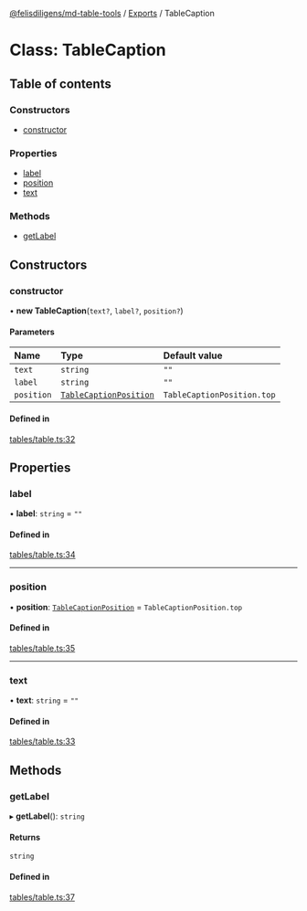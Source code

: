[@felisdiligens/md-table-tools](../README.md) / [Exports](../modules.md) / TableCaption

# Class: TableCaption

## Table of contents

### Constructors

- [constructor](TableCaption.md#constructor)

### Properties

- [label](TableCaption.md#label)
- [position](TableCaption.md#position)
- [text](TableCaption.md#text)

### Methods

- [getLabel](TableCaption.md#getlabel)

## Constructors

### constructor

• **new TableCaption**(`text?`, `label?`, `position?`)

#### Parameters

| Name | Type | Default value |
| :------ | :------ | :------ |
| `text` | `string` | `""` |
| `label` | `string` | `""` |
| `position` | [`TableCaptionPosition`](../enums/TableCaptionPosition.md) | `TableCaptionPosition.top` |

#### Defined in

[tables/table.ts:32](https://github.com/FelisDiligens/md-table-tools/blob/e0dc98a/src/tables/table.ts#L32)

## Properties

### label

• **label**: `string` = `""`

#### Defined in

[tables/table.ts:34](https://github.com/FelisDiligens/md-table-tools/blob/e0dc98a/src/tables/table.ts#L34)

___

### position

• **position**: [`TableCaptionPosition`](../enums/TableCaptionPosition.md) = `TableCaptionPosition.top`

#### Defined in

[tables/table.ts:35](https://github.com/FelisDiligens/md-table-tools/blob/e0dc98a/src/tables/table.ts#L35)

___

### text

• **text**: `string` = `""`

#### Defined in

[tables/table.ts:33](https://github.com/FelisDiligens/md-table-tools/blob/e0dc98a/src/tables/table.ts#L33)

## Methods

### getLabel

▸ **getLabel**(): `string`

#### Returns

`string`

#### Defined in

[tables/table.ts:37](https://github.com/FelisDiligens/md-table-tools/blob/e0dc98a/src/tables/table.ts#L37)
